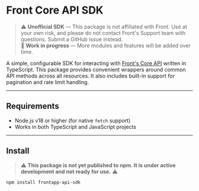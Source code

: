 # Front Core API SDK

> ⚠️ **Unofficial SDK** — This package is not affiliated with Front. Use at your own risk, and please do not contact Front's Support team with questions. Submit a GitHub issue instead.  
> 🚧 **Work in progress** — More modules and features will be added over time.

A simple, configurable SDK for interacting with [Front's Core API](https://dev.frontapp.com/reference/introduction) written in TypeScript. This package provides convenient wrappers around common API methods across all resources. It also includes built-in support for pagination and rate limit handling.

---

## Requirements

- Node.js v18 or higher (for native `fetch` support)
- Works in both TypeScript and JavaScript projects

---

## Install

>⚠️ **This package is not yet published to npm. It is under active development and not ready for use.** ⚠️

```bash
npm install frontapp-api-sdk

